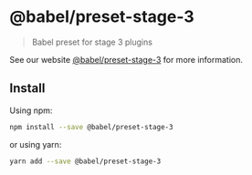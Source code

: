 # @babel/preset-stage-3

> Babel preset for stage 3 plugins

See our website [@babel/preset-stage-3](https://babeljs.io/docs/en/next/babel-preset-stage-3.html) for more information.

## Install

Using npm:

```sh
npm install --save @babel/preset-stage-3
```

or using yarn:

```sh
yarn add --save @babel/preset-stage-3
```
